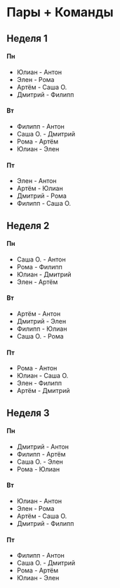 # Пары + Команды

## Неделя 1

#### Пн
- Юлиан - Антон
- Элен - Рома
- Артём - Саша О.
- Дмитрий - Филипп

#### Вт
- Филипп - Антон
- Саша О. - Дмитрий
- Рома - Артём
- Юлиан - Элен

#### Пт
- Элен - Антон
- Артём - Юлиан
- Дмитрий - Рома
- Филипп - Саша О.

## Неделя 2

#### Пн
- Саша О. - Антон
- Рома - Филипп
- Юлиан - Дмитрий
- Элен - Артём

#### Вт
- Артём - Антон
- Дмитрий - Элен
- Филипп - Юлиан
- Саша О. - Рома

#### Пт
- Рома - Антон
- Юлиан - Саша О.
- Элен - Филипп
- Артём - Дмитрий

## Неделя 3

#### Пн
- Дмитрий - Антон
- Филипп - Артём
- Саша О. - Элен
- Рома - Юлиан

#### Вт
- Юлиан - Антон
- Элен - Рома
- Артём - Саша О.
- Дмитрий - Филипп

#### Пт
- Филипп - Антон
- Саша О. - Дмитрий
- Рома - Артём
- Юлиан - Элен
